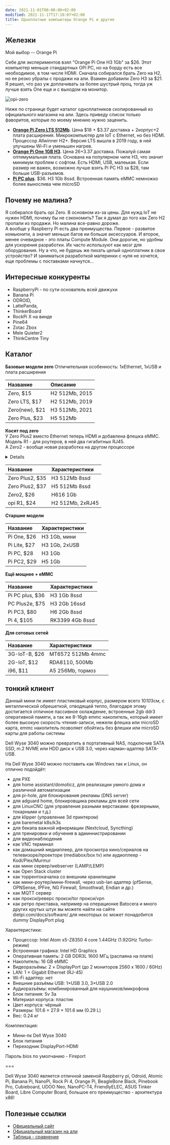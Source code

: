 ```yaml
---
date: 2021-11-01T00:00:00+02:00
modified: 2021-11-17T17:10:07+02:00
title: Одноплатные компьютеры Orange Pi и другие
---
```



## Железки
Мой выбор -- Orange Pi

Себе для экспериментов взял "Orange Pi One H3 1Gb" за $26. Этот компьютер меньше стандартных OPi PC, но на борду есть все необходимое, в том числе HDMI. Сначала собирался брать Zero на H2, но ее резко убралы с продажи на али. Взамен добавили Zero H3 за $21. Я решил, что раз уж доплачивать за более шустрый проц, тогда уж лучше взять One еще и с выходом на монитор.  

![opi-zero](/files/opi-zero.jpg)

Ниже по странице будет каталог одноплатников скопированный из официального магазина на али. Здесь приведу список только фаворитов, которые по моему мнению нужно заценить.

- [**Orange Pi Zero LTS 512Mb**](https://aliexpress.ru/item/4000108887089.html). Цена $18 + $3.37 доставка + $2 корпус +$2 плата расширения. Микрокомпьютер для IoT c Ethernet, но без HDMI. Процессор Allwinner H2+. Версия LTS вышла в 2019 году, в ней улучшены Wi-Fi и уменьшен нагрев.  
- [**Orange Pi One 1GB H3**](https://aliexpress.ru/item/1005002430421097.html). 
Цена $26+$3.37 доставка. Пожалуй самая оптимумальная плата. Основана на популярном чипе H3, что значит минимум проблем с софтом. Есть HDMI, USB, малеькая. Если размер не важен, возможно лучше взять Pi PC H3 за $28, там больше USB-разъемов.
- [**Pi PC plus**](#). $36. H3 1Gb 8ssd. Встроенная память eMMC немножко более вынослива чем microSD


## Почему не малина?
Я собирался брать opi Zero. В основном из-за цены. Для нужд IoT не нужен HDMI, почему бы не сэкономить? Так я думал до того как Zero H2 пропали из продажи. Но малина все-равно дороже.  
А вообще у Raspberry Pi есть два преимущества. Первое - развитое комьюнити, а значит меньше багов ии больше аксессуаров. И второе, менее очевидное - это платы Compute Module. Они дорогие, но удобны для ускорения разработки. Их часто используют как мозг для оборудования. Ну а что, не будешь же пихать целый одноплатник в свое устройство? И заниматься разработкой материнки с нуля не хочется, еще проблемы с поставками начнутся...

## Интересные конкуренты
- RaspberryPi - по сути основатель всей движухи
- Banana Pi
- ODROID, 
- LattePanda, 
- ThinkerBoard
- RockPi X на винде
- Pine64
- Zotac Zbox
- Mele Quieter2
- ThinkCentre Tiny


## Каталог

**Базовые модели zero**
Отличительная особенность: 1xEthernet, 1xUSB и плата расширения


Название       | Описание
:--------------|:---
Zero, $15      |H2 512Mb, 2015
Zero LTS, $17  |H2 512Mb, 2019
Zero(new), $21 |H3 512Mb, 2021
Zero Plus, $23 |H5 512Mb

**Косят под zero**  
У Zero Plus2 вместо Ethernet теперь HDMI и добавлена флешка eMMC.  
Модель R1 - для роутеров, в ней два гигабитных RJ45.  
А Zero2 - вообще новая разработка на другом процессоре  
<details>
photos
</details>

Название        |Характеристики
:---------------|:-------------
Zero Plus2, $35 |H3 512Mb 8ssd
Zero Plus2, $37 |H5 512Mb 8ssd
Zero2, $26      |H616 1Gb 
opi R1, $24     |H2 512Mb, 2xRJ45


**Старшие модели**

Название     |Характеристики
:------------|:-------------
Pi One, $26  |H3 1Gb, мини
Pi Lite, $27 |H3 1Gb, 2xUSB
Pi PC, $28   |H3 1Gb
Pi PC2, $29  |H5 1Gb


**Ещё мощнее + eMMC**

Название        |Характеристики
:---------------|:-------------
Pi PC plus, $36 |H3 1Gb 8ssd
PC Plus2e, $75  |H3 2Gb 16ssd
Pi PC3, $80     |H6 2Gb 8ssd
Pi 4, $105      |RK3399 4Gb 8ssd

**Для сотовых сетей**

Название     |Характеристики
:------------|:----------
3G-IoT-B, $26|MT6572 512Mb 4mmc
2G-IoT, $12  |RDA8110, 500Mb
i96, $11     |A5 256Mb, тормоз


## тонкий клиент
Данный мини пк имеет пластиковый корпус, размером всего 10*10*3см, с металлической обрешеткой, отводящей тепло, благодаря этому достигается отличное пассивное охлаждение, встроенные 2gb ddr3 оперативной памяти, а так же 8-16gb emmc накопитель, который имеет более высокую скорость чтения-записи, нежели флешка или microSD карта, emmc накопитель позволяет обойтись без флешки или microSD карты для работы системы

Dell Wyse 3040 можно превратить в портативный NAS, подключив SATA SSD, m.2 NVME или HDD диск к USB 3.0, через карман-адаптер SATA-USB.

На Dell Wyse 3040 можно поставить как Windows так и Linux, он отлично подойдёт:
- для PXE
- для home assistant/domoticz, для реализации умного дома и различной автоматизации
- для pi-hole, для блокирования рекламы (DNS server)
- для adguard home, блокировщика рекламы для всей сети
- для LinuxCNC (для управления разными верстаками: фрезерными, токарными и т.д.)
- для klipper (управление 3d принтером)
- для baremetal k8s/k3s
- для бекапа важной ифнормации (Nextcloud, Syncthing)
- для тренировки и обучения в админнистрировании
- для видеонаблюдения
- как VNC терминал
- как домашний медиаплеер, для просмотра кино/сериалов на телевизоре/проекторе (mediabox/box tv) или аудиоплеер - Kodi/Plex/Murmur
- как мини сервер/webserver (LAMP/LEMP)
- как Open Stack cluster
- как торрентокачалка со внешним хранилищем
- как мини-роутер/мини-firewall, через usb-lan адаптер (pfSense, OPNSense, IPFire, NG Firewall, Smoothwall, Endian и др.)
- как MQTT сервер
- как прокси/реверс прокси/tor прокси/vpn
- как ретро приставка, например на операционке Batocera
и много других крутых штук вы можете найти на сайте dietpi.com/docs/software/
для некоторых ос может понадобится dummy DisplayPort plug

Характеристики:

- Процессор: Intel Atom x5-Z8350 4 core 1.44GHz (1.92GHz Turbo-режим)
- Встроенная графика: Intel HD Graphics
- Оперативная память: 2 GB DDR3L 1600 МГц (распаяна на плате)
- Накопитель: 16 GB eMMC
- Видеоразъёмы: 2 × DisplayPort (до 2 мониторов 2560 x 1600 / 60Hz)
- LAN: 1 × Gigabit Ethernet (RJ-45)
- Wi-Fi адаптер: нет
- Внешние разъёмы USB: 1×USB 3.0, 3×USB 2.0
- Аудиоразъёмы: комбинированный для наушников/микрофона
- Блок питания: 5v 3a
- Материал корпуса: пластик
- Цвет корпуса: чёрный
- Размеры: 101.6 × 27.9 × 101.6 мм (0.29 L)
- Вес: 0.24 кг

Комплектация:
- Мини-пк Dell Wyse 3040
- Блок питания
- Переходник DisplayPort-HDMI

Пароль bios по умолчанию - Fireport

===

Dell Wyse 3040 является отличной заменой Raspberry pi, Odroid, Atomic Pi, Banana Pi, NanoPi, Rock Pi 4, Orange Pi, BeagleBone Black, Pinebook Pro, Cubieboard, UDOO Neo, NanoPC-T4, FriendlyELEC, ASUS Tinker Board, Libre Computer Board, большое его преимущество - архитектура x86!


## Полезные ссылки
- [Официальный сайт](http://www.orangepi.org/)
- [Официальный магазин на али](https://aliexpress.ru/store/1553371)
- [Таблица - сравнение](https://pcminipro.ru/orangepi/tablitsa-sravneniya-modelej-orange-pi/)
